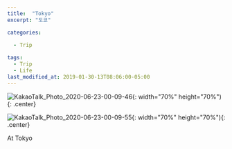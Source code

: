 ```yaml
---
title:  "Tokyo"
excerpt: "도쿄"

categories:
  
  - Trip

tags:
  - Trip
  - Life
last_modified_at: 2019-01-30-13T08:06:00-05:00
---
```

![KakaoTalk_Photo_2020-06-23-00-09-46](https://user-images.githubusercontent.com/43649503/85304208-72386e00-b4e6-11ea-8628-02036ea3d28b.jpeg){: width="70%" height="70%"){: .center}

![KakaoTalk_Photo_2020-06-23-00-09-55](https://user-images.githubusercontent.com/43649503/85304212-72d10480-b4e6-11ea-8b0d-bb3ebfcb4766.jpeg){: width="70%" height="70%"){: .center}


<div style="text-align: left">At Tokyo</div>

